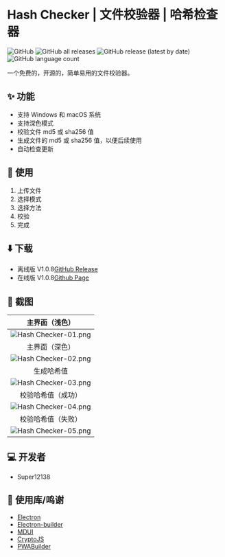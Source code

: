 # Hash Checker | 文件校验器 | 哈希检查器
![GitHub](https://img.shields.io/github/license/Super12138/Hash-Checker?style=flat-square)
![GitHub all releases](https://img.shields.io/github/downloads/Super12138/Hash-Checker/total?style=flat-square)
![GitHub release (latest by date)](https://img.shields.io/github/v/release/Super12138/Hash-Checker?style=flat-square)
![GitHub language count](https://img.shields.io/github/languages/count/Super12138/Hash-Checker?style=flat-square)

一个免费的，开源的，简单易用的文件校验器。

## ✨ 功能
- 支持 Windows 和 macOS 系统
- 支持深色模式
- 校验文件 md5 或 sha256 值
- 生成文件的 md5 或 sha256 值，以便后续使用
- 自动检查更新

## 📒 使用
1. 上传文件
2. 选择模式
3. 选择方法
4. 校验
5. 完成

## ⬇️ 下载
- 离线版 V1.0.8[GitHub Release](https://github.com/Super12138/Hash-Checker/releases) 
- 在线版 V1.0.8[Github Page](https://super12138.github.io/Hash-Checker/)
## 📸 截图

|             主界面（浅色）          |
| :----------------------------------------------------------: |
|   ![Hash Checker-01.png](https://s2.loli.net/2023/01/31/yzZVWa72I6tJl9O.png) |
|             主界面（深色）          |
|   ![Hash Checker-02.png](https://s2.loli.net/2023/01/31/Tad5zkMi6spIKYj.png) |
|             生成哈希值              |
|   ![Hash Checker-03.png](https://s2.loli.net/2023/01/31/IxBRY4Gs2c7Hmkb.png) |
|             校验哈希值（成功）       |
|   ![Hash Checker-04.png](https://s2.loli.net/2023/01/31/ctiylSA4HeBLbEY.png) |
|             校验哈希值（失败）       |
|   ![Hash Checker-05.png](https://s2.loli.net/2023/01/31/GNl9ZdMq4thfBKp.png) |

## 💻 开发者
- Super12138

## 🚀 使用库/鸣谢
 - [Electron](https://www.electronjs.org/)
 - [Electron-builder](https://www.electron.build/)
 - [MDUI](https://github.com/zdhxiong/mdui)
 - [CryptoJS](https://github.com/brix/crypto-js)
 - [PWABuilder](https://www.pwabuilder.com/)
